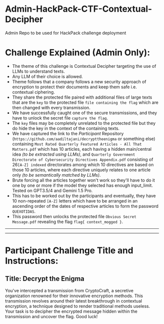 # Admin-HackPack-CTF-Contextual-Decipher
Admin Repo to be used for HackPack challenge deployment

# Challenge Explained (Admin Only):
- The theme of this challenge is Contextual Decipher targeting the use of LLMs to understand texts.
- Any LLM of their choice is allowed.
- Theme follows that a company follows a new security approach of encryption to protect their documents and keep them safe i.e. contextual ciphering.
- They share the protected file paired with additional files of large texts that are the `key` to the protected file `file containing the flag` which are then changed with every transmission.
- We have successfully caught one of the secure transmissions, and they have to unlock the secret file `capture the flag`.
- The `key` files may be completely unrelated to the protected file but they do hide the key in the context of the containing texts.
- We have captured the link to the _Participant_ Repository (`https://github.com/aadiltajani/decrypttheenigma` or something else) containing  `Most Rated Quarterly Featured Articles - All That Matters.pdf` which has 10 articles, each having a hidden main/central idea _(to be extracted using LLMs)_, and `Quarterly Government Directorate of Cybersecurity Directives Appendix.pdf` consisting of 26`[A-Z] indexed` directorates among which 10 directives are based on those 10 articles, where each directive uniquely relates to one article only _(to be semantically matched by LLMs)_.
- Brute forcing all the articles together won't work so they'll have to do it one by one or more if the model they selected has enough input_limit. Tested on GPT3.5/4 and Gemini 1.5 Pro.
- This has to be worked out by the participants and eventually, they have 10 non-repeated `[A-Z]` letters which have to be arranged in an ascending order of the dates of respective articles to form the password `QUEXOTIDAS`.
- This password then unlocks the protected file `Obvious Secret Message.pdf` revealing the flag `flag{ context_mogged }`.




_________________________________________________________________  
_________________________________________________________________


# Participant Challenge Title and Instructions:



## Title: Decrypt the Enigma
You've intercepted a transmission from CryptoCraft, a secretive organization renowned for their innovative encryption methods. This transmission revolves around their latest breakthrough in contextual encryption, a technique designed to render traditional methods useless. Your task is to decipher the encrypted message hidden within the transmission and uncover the flag. Good luck!
